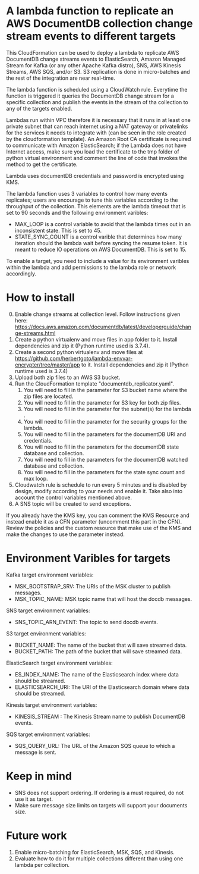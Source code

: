 # A lambda function to replicate an AWS DocumentDB collection change stream events to different targets

This CloudFormation can be used to deploy a lambda to replicate AWS DocumentDB change streams events to ElasticSearch, Amazon Managed Stream for Kafka (or any other Apache Kafka distro), SNS, AWS Kinesis Streams, AWS SQS, and/or S3. S3 replication is done in micro-batches and the rest of the integration are near real-time.  

The lambda function is scheduled using a CloudWatch rule. Everytime the function is triggered it queries the DocumentDB change stream for a specific collection and publish the events in the stream of tha collection to any of the targets enabled. 

Lambdas run within VPC therefore it is necessary that it runs in at least one private subnet that can reach internet using a NAT gateway or privatelinks for the services it needs to integrate with (can be seen in the role created by the cloudformation template). An Amazon Root CA certificate is required to communicate with Amazon ElasticSearch; if the Lambda does not have Internet access, make sure you load the certificate to the tmp folder of python virtual environment and comment the line of code that invokes the method to get the certificate. 

Lambda uses documentDB credentials and password is encrypted using KMS.    

The lambda function uses 3 variables to control how many events replicates; users are encourage to tune this variables according to the throughput of the collection. This elements are the lambda timeout that is set to 90 seconds and the following environment varibles:
- MAX_LOOP is a control variable to avoid that the lambda times out in an inconsistent state. This is set to 45. 
- STATE_SYNC_COUNT is a control varible that determines how many iteration should the lambda wait before syncing the resume token. It is meant to reduce IO operations on AWS DocumentDB. This is set to 15.

To enable a target, you need to include a value for its environment varibles within the lambda and add permissions to the lambda role or network accordingly. 

# How to install
0. Enable change streams at collection level. Follow instructions given here: https://docs.aws.amazon.com/documentdb/latest/developerguide/change-streams.html
1. Create a python virtualenv and move files in app folder to it. Install dependencies and zip it (Python runtime used is 3.7.4).
2. Create a second python virtualenv and move files at https://github.com/herbertgoto/lambda-envvar-encrypter/tree/master/app to it. Install dependencies and zip it (Python runtime used is 3.7.4)
3. Upload both zip files to an AWS S3 bucket.
4. Run the CloudFormation template "documentdb_replicator.yaml".
    1. You will need to fill in the parameter for S3 bucket name where the zip files are located. 
    2. You will need to fill in the parameter for S3 key for both zip files.
    3. You will need to fill in the parameter for the subnet(s) for the lambda .
    4. You will need to fill in the parameter for the security groups for the lambda.
    5. You will need to fill in the parameters for the documentDB URI and credentials. 
    6. You will need to fill in the parameters for the documentDB state database and collection. 
    7. You will need to fill in the parameters for the documentDB watched database and collection. 
    8. You will need to fill in the parameters for the state sync count and max loop. 
5. Cloudwatch rule is schedule to run every 5 minutes and is disabled by design, modify according to your needs and enable it. Take also into account the control variables mentioned above. 
6. A SNS topic will be created to send exceptions. 

If you already have the KMS key, you can comment the KMS Resource and instead enable it as a CFN parameter (uncomment this part in the CFN). Review the policies and the custom resource that make use of the KMS and make the changes to use the parameter instead.  

# Environment Varibles for targets

Kafka target environment variables:
- MSK_BOOTSTRAP_SRV: The URIs of the MSK cluster to publish messages. 
- MSK_TOPIC_NAME: MSK topic name that will host the docdb messages. 

SNS target environment variables:
- SNS_TOPIC_ARN_EVENT: The topic to send docdb events.    

S3 target environment variables:
- BUCKET_NAME: The name of the bucket that will save streamed data. 
- BUCKET_PATH: The path of the bucket that will save streamed data. 

ElasticSearch target environment variables:
- ES_INDEX_NAME: The name of the Elasticsearch index where data should be streamed.
- ELASTICSEARCH_URI: The URI of the Elasticsearch domain where data should be streamed.

Kinesis target environment variables:
- KINESIS_STREAM : The Kinesis Stream name to publish DocumentDB events.

SQS target environment variables:
- SQS_QUERY_URL: The URL of the Amazon SQS queue to which a message is sent.

# Keep in mind
- SNS does not support ordering. If ordering is a must required, do not use it as target. 
- Make sure message size limits on targets will support your documents size. 

# Future work
1. Enable micro-batching for ElasticSearch, MSK, SQS, and Kinesis.  
2. Evaluate how to do it for multiple collections different than using one lambda per collection. 
